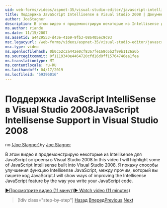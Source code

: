 ```yaml
---
uid: web-forms/videos/aspnet-35/visual-studio-editor/javascript-intellisense-support-in-visual-studio-2008
title: Поддержка JavaScript Intellisense в Visual Studio 2008 | Документация Майкрософт
author: JoeStagner
description: В этом видео я продемонстрирую некоторые из Intellisense для JavaScript встроены в Visual Studio 2008. Я покажу способы улучшения функции Intellisense JavaScript...
ms.author: riande
ms.date: 11/15/2007
ms.assetid: a4429553-d43e-4169-9fb3-086405ec9c93
msc.legacyurl: /web-forms/videos/aspnet-35/visual-studio-editor/javascript-intellisense-support-in-visual-studio-2008
msc.type: video
ms.openlocfilehash: 0b0c52c2a442e0cf8367fe168c6b2f99b1126a6b
ms.sourcegitcommit: 0f1119340e4464720cfd16d0ff15764746ea1fea
ms.translationtype: MT
ms.contentlocale: ru-RU
ms.lasthandoff: 04/17/2019
ms.locfileid: "59396016"
---
```

# <a name="javascript-intellisense-support-in-visual-studio-2008"></a><span data-ttu-id="7a021-104">Поддержка JavaScript IntelliSense в Visual Studio 2008</span><span class="sxs-lookup"><span data-stu-id="7a021-104">JavaScript Intellisense Support in Visual Studio 2008</span></span>

<span data-ttu-id="7a021-105">по [(Joe Stagner)](https://github.com/JoeStagner)</span><span class="sxs-lookup"><span data-stu-id="7a021-105">by [Joe Stagner](https://github.com/JoeStagner)</span></span>

<span data-ttu-id="7a021-106">В этом видео я продемонстрирую некоторые из Intellisense для JavaScript встроены в Visual Studio 2008.</span><span class="sxs-lookup"><span data-stu-id="7a021-106">In this video I will highlight some of JavaScript Intellisense built into Visual Studio 2008.</span></span> <span data-ttu-id="7a021-107">Я покажу способы улучшения функцию Intellisense JavaScript, между прочим, который вы пишете код JavaScript.</span><span class="sxs-lookup"><span data-stu-id="7a021-107">I will show ways of improving the Intellisense JavaScript feature by the way you write your JavaScript code.</span></span>

[<span data-ttu-id="7a021-108">&#9654;Просмотрите видео (11 минут)</span><span class="sxs-lookup"><span data-stu-id="7a021-108">&#9654; Watch video (11 minutes)</span></span>](https://channel9.msdn.com/Blogs/ASP-NET-Site-Videos/javascript-intellisense-support-in-visual-studio-2008)

> [!div class="step-by-step"]
> <span data-ttu-id="7a021-109">[Назад](new-designer-support-in-visual-studio-2008.md)
> [Вперед](javascript-debugging-in-visual-studio-2008.md)</span><span class="sxs-lookup"><span data-stu-id="7a021-109">[Previous](new-designer-support-in-visual-studio-2008.md)
[Next](javascript-debugging-in-visual-studio-2008.md)</span></span>
